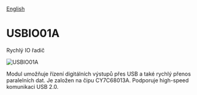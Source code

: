
[English](./README.md)
<!--- module --->
# USBIO01A
<!--- Emodule --->

<!--- subtitle --->Rychlý IO řadič <!--- Esubtitle --->

![USBIO01A](/doc/img/USBIO01A_top_big.jpg)

<!--- description --->Modul umožňuje řízení digitálních výstupů přes USB a také rychlý přenos paralelních dat. Je založen na čipu CY7C68013A. Podporuje high-speed komunikaci USB 2.0.<!--- Edescription --->
            